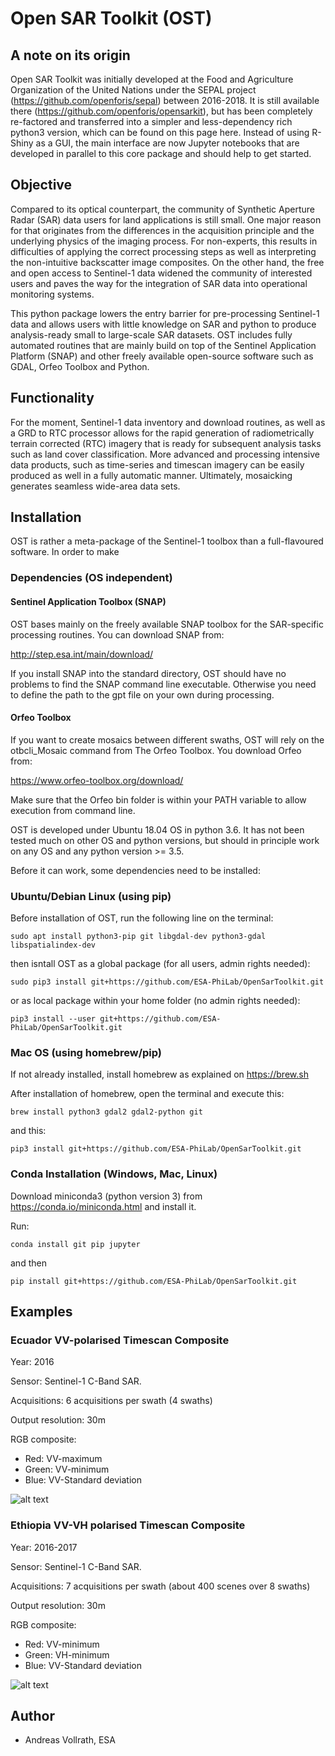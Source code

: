 # Open SAR Toolkit (OST)

## A note on its origin

Open SAR Toolkit was initially developed at the Food and Agriculture Organization of the United Nations under the SEPAL project (https://github.com/openforis/sepal) between 2016-2018. It is still available there (https://github.com/openforis/opensarkit), but has been completely re-factored and transferred into a simpler and less-dependency rich python3 version, which can be found on this page here. Instead of using R-Shiny as a GUI, the main interface are now Jupyter notebooks that are developed in parallel to this core package and should help to get started.

## Objective

Compared to its optical counterpart, the community of Synthetic Aperture Radar (SAR) data users for land applications is still small. One major reason for that originates from the differences in the acquisition principle and the underlying physics of the imaging process. For non-experts, this results in difficulties of applying the correct processing steps as well as interpreting the non-intuitive backscatter image composites. On the other hand, the free and open access to Sentinel-1 data widened the community of interested users and paves the way for the integration of SAR data into operational monitoring systems.

This python package lowers the entry barrier for pre-processing Sentinel-1 data and allows users with little knowledge on SAR and python to produce analysis-ready small to large-scale SAR datasets. OST includes fully automated routines that are mainly build on top of the Sentinel Application Platform (SNAP) and other freely available open-source software such as GDAL, Orfeo Toolbox and Python.

## Functionality

For the moment, Sentinel-1 data inventory and download routines, as well as a GRD to RTC processor allows for the rapid generation of radiometrically terrain corrected (RTC) imagery that is ready for subsequent analysis tasks such as land cover classification. More advanced and processing intensive data products, such as time-series and timescan imagery can be easily produced as well in a fully automatic manner. Ultimately, mosaicking generates seamless wide-area data sets.

## Installation

OST is rather a meta-package of the Sentinel-1 toolbox than a full-flavoured software. 
In order to make 

### Dependencies (OS independent)

#### Sentinel Application Toolbox (SNAP)

OST bases mainly on the freely available SNAP toolbox for the SAR-specific processing routines. You can download SNAP from:

http://step.esa.int/main/download/

If you install SNAP into the standard directory, OST should have no problems to find the SNAP command line executable. Otherwise you need to define the path to the gpt file on your own during processing.

#### Orfeo Toolbox

If you want to create mosaics between different swaths, OST will rely on the otbcli_Mosaic command from The Orfeo Toolbox. You download Orfeo from:

https://www.orfeo-toolbox.org/download/

Make sure that the Orfeo bin folder is within your PATH variable to allow execution from command line.


OST is developed under Ubuntu 18.04 OS in python 3.6. It has not been tested much on other OS and python versions,
but should in principle work on any OS and any python version >= 3.5.

Before it can work, some dependencies need to be installed:


### Ubuntu/Debian Linux (using pip)

Before installation of OST, run the following line on the terminal:

```
sudo apt install python3-pip git libgdal-dev python3-gdal libspatialindex-dev
```

then isntall OST as a global package (for all users, admin rights needed):

```
sudo pip3 install git+https://github.com/ESA-PhiLab/OpenSarToolkit.git
```

or as local package within your home folder (no admin rights needed):

```
pip3 install --user git+https://github.com/ESA-PhiLab/OpenSarToolkit.git
```


### Mac OS (using homebrew/pip)

If not already installed, install homebrew as explained on https://brew.sh

After installation of homebrew, open the terminal and execute this:
```
brew install python3 gdal2 gdal2-python git
```

and this:
```
pip3 install git+https://github.com/ESA-PhiLab/OpenSarToolkit.git
```


### Conda Installation (Windows, Mac, Linux)

Download miniconda3 (python version 3) from https://conda.io/miniconda.html 
and install it.

Run: 
```
conda install git pip jupyter
```

and then 
```
pip install git+https://github.com/ESA-PhiLab/OpenSarToolkit.git
```

## Examples

### Ecuador VV-polarised Timescan Composite

Year: 2016

Sensor: Sentinel-1 C-Band SAR.

Acquisitions: 6 acquisitions per swath (4 swaths)

Output resolution: 30m

RGB composite:
  - Red: VV-maximum
  - Green: VV-minimum
  - Blue: VV-Standard deviation

![alt text](https://github.com/openforis/opensarkit/raw/master/shiny/www/ecuador_VV_max_min_std.png)

### Ethiopia VV-VH polarised Timescan Composite

Year: 2016-2017

Sensor: Sentinel-1 C-Band SAR.

Acquisitions: 7 acquisitions per swath (about 400 scenes over 8 swaths)

Output resolution: 30m

RGB composite:
  - Red: VV-minimum
  - Green: VH-minimum
  - Blue: VV-Standard deviation

![alt text](https://github.com/openforis/opensarkit/raw/master/shiny/www/eth_vvvh_ts.jpeg)

## Author

- Andreas Vollrath, ESA
